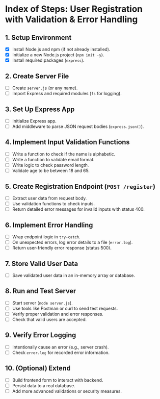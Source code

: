 # Index of Steps: User Registration with Validation & Error Handling

## 1. **Setup Environment**

* [x] Install Node.js and npm (if not already installed).
* [x] Initialize a new Node.js project (`npm init -y`).
* [x] Install required packages (`express`).

## 2. **Create Server File**

* [ ] Create `server.js` (or any name).
* [ ] Import Express and required modules (`fs` for logging).

## 3. **Set Up Express App**

* [ ] Initialize Express app.
* [ ] Add middleware to parse JSON request bodies (`express.json()`).

## 4. **Implement Input Validation Functions**

* [ ] Write a function to check if the name is alphabetic.
* [ ] Write a function to validate email format.
* [ ] Write logic to check password length.
* [ ] Validate age to be between 18 and 65.

## 5. **Create Registration Endpoint (`POST /register`)**

* [ ] Extract user data from request body.
* [ ] Use validation functions to check inputs.
* [ ] Return detailed error messages for invalid inputs with status 400.

## 6. **Implement Error Handling**

* [ ] Wrap endpoint logic in `try-catch`.
* [ ] On unexpected errors, log error details to a file (`error.log`).
* [ ] Return user-friendly error response (status 500).

## 7. **Store Valid User Data**

* [ ] Save validated user data in an in-memory array or database.

## 8. **Run and Test Server**

* [ ] Start server (`node server.js`).
* [ ] Use tools like Postman or curl to send test requests.
* [ ] Verify proper validation and error responses.
* [ ] Check that valid users are accepted.

## 9. **Verify Error Logging**

* [ ] Intentionally cause an error (e.g., server crash).
* [ ] Check `error.log` for recorded error information.

## 10. **(Optional) Extend**

* [ ] Build frontend form to interact with backend.
* [ ] Persist data to a real database.
* [ ] Add more advanced validations or security measures.

